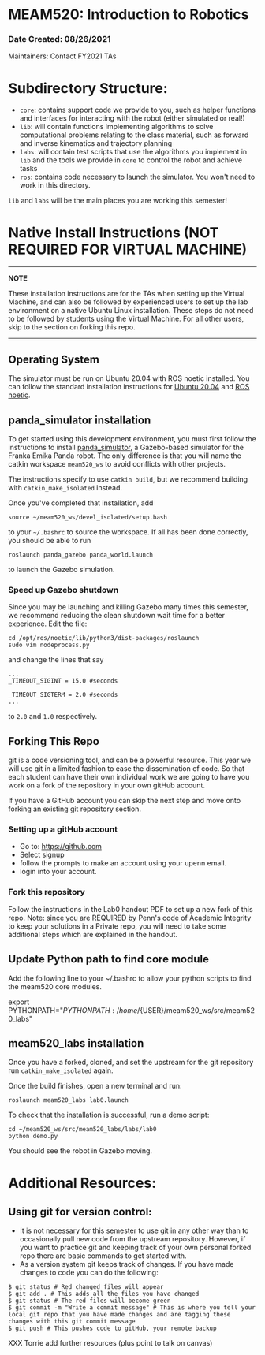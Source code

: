 # MEAM520: Introduction to Robotics
### Date Created: 08/26/2021

Maintainers: Contact FY2021 TAs

# Subdirectory Structure:
- `core`: contains support code we provide to you, such as helper functions and interfaces for interacting with the robot (either simulated or real!)
- `lib`: will contain functions implementing algorithms to solve computational problems relating to the class material, such as forward and inverse kinematics and trajectory planning
- `labs`: will contain test scripts that use the algorithms you implement in `lib` and the tools we provide in `core` to control the robot and achieve tasks
- `ros`: contains code necessary to launch the simulator. You won't need to work in this directory.

`lib` and `labs` will be the main places you are working this semester!


# Native Install Instructions (NOT REQUIRED FOR VIRTUAL MACHINE)
---
**NOTE**

These installation instructions are for the TAs when setting up the Virtual Machine, and can also be followed by experienced users to set up the lab environment on a native Ubuntu Linux installation. These steps do not need to be followed by students using the Virtual Machine. For all other users, skip to the section on forking this repo.

---

## Operating System

The simulator must be run on Ubuntu 20.04 with ROS noetic installed. You can follow the standard installation instructions for [Ubuntu 20.04](https://phoenixnap.com/kb/install-ubuntu-20-04) and [ROS noetic](http://wiki.ros.org/noetic/Installation).

## panda_simulator installation

To get started using this development environment, you must first follow the instructions to install [panda_simulator](https://github.com/justagist/panda_simulator), a Gazebo-based simulator for the Franka Emika Panda robot. The only difference is that you will name the catkin workspace `meam520_ws` to avoid conflicts with other projects.

The instructions specify to use `catkin build`, but we recommend building with `catkin_make_isolated` instead.

Once you've completed that installation, add

```
source ~/meam520_ws/devel_isolated/setup.bash
```

to your `~/.bashrc` to source the workspace. If all has been done correctly, you should be able to run

```
roslaunch panda_gazebo panda_world.launch
```

to launch the Gazebo simulation.

### Speed up Gazebo shutdown

Since you may be launching and killing Gazebo many times this semester, we recommend reducing the clean shutdown wait time for a better experience. Edit the file:
```
cd /opt/ros/noetic/lib/python3/dist-packages/roslaunch
sudo vim nodeprocess.py
```
and change the lines that say
```
...
_TIMEOUT_SIGINT = 15.0 #seconds

_TIMEOUT_SIGTERM = 2.0 #seconds
...
```
to `2.0` and `1.0` respectively.


## Forking This Repo
git is a code versioning tool, and can be a powerful resource. This year we will use git in a limited fashion to ease the dissemination of code. So that each student can have their own individual work we are going to have you work on a fork of the repository in your own gitHub account.

If you have a GitHub account you can skip the next step and move onto forking an existing git repository section.

### Setting up a gitHub account
- Go to: https://github.com
- Select signup
- follow the prompts to make an account using your upenn email.
- login into your account.

### Fork this repository

Follow the instructions in the Lab0 handout PDF to set up a new fork of this repo. Note: since you are REQUIRED by Penn's code of Academic Integrity to keep your solutions in a Private repo, you will need to take some additional steps which are explained in the handout.

<!-- ### Forking an existing git repository:
- A fork is a copy of an existing git repository. The copy is a deep copy of a code base and makes it possible to significantly diverge from the current direction of the existing repo.
- We are going to have you use the following steps to fork the MEAM520_fall2021 code base, so that each student has their own code space to develop in and can get consistent updates from the TAs.

1. If you are not already, login to your GitHub account
2. Go to: https://github.com/MEAM520/meam520_fall2021
3. At the top right corner you will see Fork. Click on this, you will be prompted to fork the repository to your account and redirected to the forked repository once it is created.
4. Go to the top right corner and select your repositories, copy the repository code link
5. Clone the newly forked repo (the link is found in the top right corner in the green code box), open a terminal:

```
cd ~/meam520_ws/src
git clone https://github.com/<YOUR_USERNAME>/meam520_sim.git
```

Now we are going to make it possible for you to get updates from the TAs main repository.
First it is important to understand that git is a tool which is used locally to keep a history of your code.
To ensure that code is backed up to an additional location outside of your computer a remote is setup.
GitHub is an example of a location which stores remote git repositories and acts as a way to backup code to a secondary location.

To see that sure your local git repository is setup correctly type the following command:
```
$ cd meam520_sim
$ git reomte -v
```

You should see:
```
> origin  https://github.com/YOUR_USERNAME/meam520_sim.git (fetch)
> origin  https://github.com/YOUR_USERNAME/meam520_sim.git (push)
```
Origin is the primary remote location, and this is pointing to the repository you forked.

Now we are going to add an additional pointer telling your git repository to check updates made at the original forked location (in this case where the TAs will make updates and release new projects).
In git language this is called setting the remote upstream.

Do the following:
```
$ git remote add upstream https://github.com/MEAM520/meam520_labs.git
$ git remote -v
```

You should now see:

```
> origin    https://github.com/YOUR_USERNAME/meam520_sim.git (fetch)
> origin    https://github.com/YOUR_USERNAME/meam520_sim.git (push)
> upstream  https://github.com/MEAM520/meam520_labs.git (fetch)
> upstream  https://github.com/MEAM520/meam520_labs.git (push)
```

Notice that origin still points to your fork, and that upstream is now pointing to the repository that is maintained by the TAs.
Now that an upstream is set we will ask that you periodically use the following command:

```
git pull upstream master
```

This will ensure that you get updates when TAs make changes. We will add reminders any time we update the code for you to do this.
 -->


## Update Python path to find core module

Add the following line to your ~/.bashrc to allow your python scripts to find the meam520 core modules.

export PYTHONPATH="${PYTHONPATH}:/home/${USER}/meam520_ws/src/meam520_labs"

## meam520_labs installation

Once you have a forked, cloned, and set the upstream for the git repository run `catkin_make_isolated` again.

Once the build finishes, open a new terminal and run:

```
roslaunch meam520_labs lab0.launch
```

To check that the installation is successful, run a demo script:

```
cd ~/meam520_ws/src/meam520_labs/labs/lab0
python demo.py
```

You should see the robot in Gazebo moving.

# Additional Resources:
## Using git for version control:
- It is not necessary for this semester to use git in any other way than to occasionally pull new code from the upstream repository. However, if you want to practice git and keeping track of your own personal forked repo there are basic commands to get started with.
- As a version system git keeps track of changes. If you have made changes to code you can do the following:

```
$ git status # Red changed files will appear
$ git add . # This adds all the files you have changed
$ git status # The red files will become green
$ git commit -m "Write a commit message" # This is where you tell your local git repo that you have made changes and are tagging these changes with this git commit message
$ git push # This pushes code to gitHub, your remote backup
```

XXX Torrie add further resources (plus point to talk on canvas)
